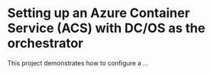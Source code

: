 # Setting up an Azure Container Service (ACS) with DC/OS as the orchestrator
This project demonstrates how to configure a ...
